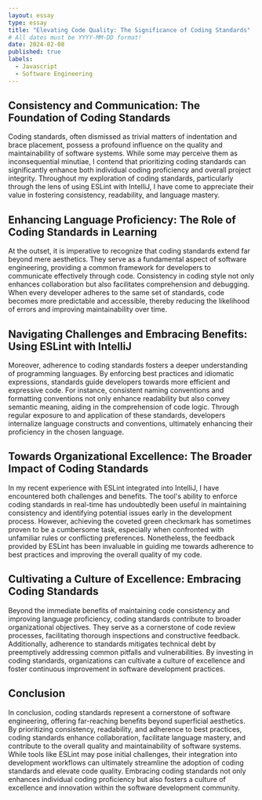 ```yaml
---
layout: essay
type: essay
title: "Elevating Code Quality: The Significance of Coding Standards"
# All dates must be YYYY-MM-DD format!
date: 2024-02-08
published: true
labels:
  - Javascript
  - Software Engineering
---
```


## Consistency and Communication: The Foundation of Coding Standards

Coding standards, often dismissed as trivial matters of indentation and brace placement, possess a profound influence on the quality and maintainability of software systems. While some may perceive them as inconsequential minutiae, I contend that prioritizing coding standards can significantly enhance both individual coding proficiency and overall project integrity. Throughout my exploration of coding standards, particularly through the lens of using ESLint with IntelliJ, I have come to appreciate their value in fostering consistency, readability, and language mastery.

## Enhancing Language Proficiency: The Role of Coding Standards in Learning

At the outset, it is imperative to recognize that coding standards extend far beyond mere aesthetics. They serve as a fundamental aspect of software engineering, providing a common framework for developers to communicate effectively through code. Consistency in coding style not only enhances collaboration but also facilitates comprehension and debugging. When every developer adheres to the same set of standards, code becomes more predictable and accessible, thereby reducing the likelihood of errors and improving maintainability over time.

## Navigating Challenges and Embracing Benefits: Using ESLint with IntelliJ

Moreover, adherence to coding standards fosters a deeper understanding of programming languages. By enforcing best practices and idiomatic expressions, standards guide developers towards more efficient and expressive code. For instance, consistent naming conventions and formatting conventions not only enhance readability but also convey semantic meaning, aiding in the comprehension of code logic. Through regular exposure to and application of these standards, developers internalize language constructs and conventions, ultimately enhancing their proficiency in the chosen language.

## Towards Organizational Excellence: The Broader Impact of Coding Standards

In my recent experience with ESLint integrated into IntelliJ, I have encountered both challenges and benefits. The tool's ability to enforce coding standards in real-time has undoubtedly been useful in maintaining consistency and identifying potential issues early in the development process. However, achieving the coveted green checkmark has sometimes proven to be a cumbersome task, especially when confronted with unfamiliar rules or conflicting preferences. Nonetheless, the feedback provided by ESLint has been invaluable in guiding me towards adherence to best practices and improving the overall quality of my code.

## Cultivating a Culture of Excellence: Embracing Coding Standards

Beyond the immediate benefits of maintaining code consistency and improving language proficiency, coding standards contribute to broader organizational objectives. They serve as a cornerstone of code review processes, facilitating thorough inspections and constructive feedback. Additionally, adherence to standards mitigates technical debt by preemptively addressing common pitfalls and vulnerabilities. By investing in coding standards, organizations can cultivate a culture of excellence and foster continuous improvement in software development practices.

## Conclusion

In conclusion, coding standards represent a cornerstone of software engineering, offering far-reaching benefits beyond superficial aesthetics. By prioritizing consistency, readability, and adherence to best practices, coding standards enhance collaboration, facilitate language mastery, and contribute to the overall quality and maintainability of software systems. While tools like ESLint may pose initial challenges, their integration into development workflows can ultimately streamline the adoption of coding standards and elevate code quality. Embracing coding standards not only enhances individual coding proficiency but also fosters a culture of excellence and innovation within the software development community.
